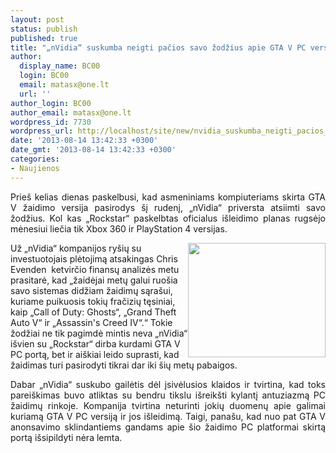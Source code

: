 ```yaml
---
layout: post
status: publish
published: true
title: "„nVidia“ suskumba neigti pačios savo žodžius apie GTA V PC versiją"
author:
  display_name: BC00
  login: BC00
  email: matasx@one.lt
  url: ''
author_login: BC00
author_email: matasx@one.lt
wordpress_id: 7730
wordpress_url: http://localhost/site/new/nvidia_suskumba_neigti_pacios_savo_zodzius_apie_gta_v_pc_versija/
date: '2013-08-14 13:42:33 +0300'
date_gmt: '2013-08-14 13:42:33 +0300'
categories:
- Naujienos
---
```

<p style="text-align: justify;">
	Prie&scaron; kelias dienas paskelbusi, kad asmeniniams kompiuteriams skirta GTA V žaidimo versija pasirodys &scaron;į rudenį, &bdquo;nVidia&ldquo; priversta atsiimti savo žodžius. Kol kas &bdquo;Rockstar&ldquo; paskelbtas oficialus i&scaron;leidimo planas rugsėjo mėnesiui liečia tik Xbox 360 ir PlayStation 4 versijas.</p>
<p style="text-align: justify;">
	<img alt="" src="http://technews.lt/userfiles/GTAVlogo.jpg" style="width: 220px; height: 183px; float: right;" /></p>
<p>
	Už &bdquo;nVidia&ldquo; kompanijos ry&scaron;ių su investuotojais plėtojimą atsakingas Chris Evenden&nbsp; ketvirčio finansų analizės metu prasitarė, kad &bdquo;žaidėjai metų galui ruo&scaron;ia savo sistemas didžiam žaidimų sąra&scaron;ui, kuriame puikuosis tokių fračizių tęsiniai, kaip &bdquo;Call of Duty: Ghosts&ldquo;, &bdquo;Grand Theft Auto V&ldquo; ir &bdquo;Assassin&#39;s Creed IV&ldquo;.&ldquo; Tokie žodžiai ne tik pagimdė mintis neva &bdquo;nVidia&ldquo; i&scaron;vien su &bdquo;Rockstar&ldquo; dirba kurdami GTA V PC portą, bet ir ai&scaron;kiai leido suprasti, kad žaidimas turi pasirodyti tikrai dar iki &scaron;ių metų pabaigos.</p>
<p style="text-align: justify;">
	Dabar &bdquo;nVidia&ldquo; suskubo gailėtis dėl įsivėlusios klaidos ir tvirtina, kad toks parei&scaron;kimas buvo atliktas su bendru tikslu i&scaron;reik&scaron;ti kylantį antuziazmą PC žaidimų rinkoje. Kompanija tvirtina neturinti jokių duomenų apie galimai kuriamą GTA V PC versiją ir jos i&scaron;leidimą. Taigi, pana&scaron;u, kad nuo pat GTA V anonsavimo sklindantiems gandams apie &scaron;io žaidimo PC platformai skirtą portą i&scaron;sipildyti nėra lemta.</p>
